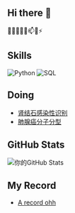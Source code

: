 ## Hi there 👋
🔭🌱👯🤔💬📫😄⚡
<!--
**fancccc/fancccc** is a ✨ _special_ ✨ repository because its `README.md` (this file) appears on your GitHub profile.

Here are some ideas to get you started:

- 🔭 I’m currently working on ...
- 🌱 I’m currently learning ...
- 👯 I’m looking to collaborate on ...
- 🤔 I’m looking for help with ...
- 💬 Ask me about ...
- 📫 How to reach me: ...
- 😄 Pronouns: ...
- ⚡ Fun fact: ...
- 🌱 I’m currently learning Deep Learning.
-->
## Skills
![Python](https://img.shields.io/badge/-Python-3776AB?style=flat-square&logo=python&logoColor=white)
![SQL](https://img.shields.io/badge/-SQL-4479A1?style=flat-square&logo=MySQL&logoColor=white)
## Doing
- [肾结石感染性识别](https://github.com/fancccc/KidneyStoneSC) 
- [肺腺癌分子分型](https://github.com/fancccc/LungCancerDC)

## GitHub Stats
![你的GitHub Stats](https://github-readme-stats.vercel.app/api?username=fancccc&show_icons=true)

## My Record
- [A record ohh](https://github.com/fancccc/ohh)
